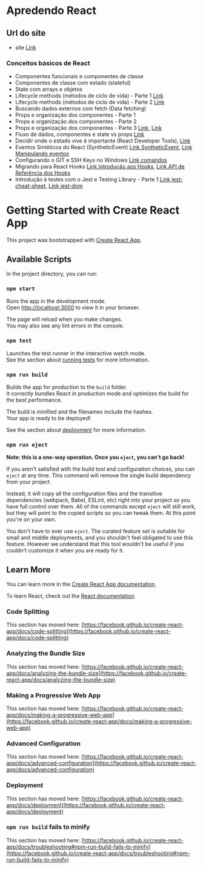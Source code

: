 # Apredendo React

## Url do site

- site [Link](https://busca-de-card.netlify.app/)

### Conceitos básicos de React

- Componentes funcionais e componentes de classe
- Componentes de classe com estado (stateful)
- State com arrays e objetos
- Lifecycle methods (métodos de ciclo de vida) - Parte 1 [Link](https://pt-br.legacy.reactjs.org/docs/react-component.html)
- Lifecycle methods (métodos de ciclo de vida) - Parte 2 [Link](https://projects.wojtekmaj.pl/react-lifecycle-methods-diagram/)
- Buscando dados externos com fetch (Data fetching)
- Props e organização dos componentes - Parte 1
- Props e organização dos componentes - Parte 2
- Props e organização dos componentes - Parte 3 [Link](https://developer.mozilla.org/pt-BR/docs/Web/JavaScript/Reference/Global_Objects/Array/slice), [Link](https://developer.mozilla.org/en-US/docs/Web/JavaScript/Reference/Operators/Spread_syntax)
- Fluxo de dados, componentes e state vs props [Link](https://pt-br.legacy.reactjs.org/docs/state-and-lifecycle.html#the-data-flows-down)
- Decidir onde o estado vive é importante (React Developer Tools), [Link](https://chromewebstore.google.com/detail/react-developer-tools/fmkadmapgofadopljbjfkapdkoienihi)
- Eventos Sintéticos do React (SyntheticEvent) [Link SyntheticEvent](https://pt-br.legacy.reactjs.org/docs/events.html), [Link Manipulando eventos](https://pt-br.legacy.reactjs.org/docs/handling-events.html)
- Configurando o GIT e SSH Keys no Windows [Link comandos](https://gist.github.com/luizomf/3b403214f000931af9f4de72ea967b1e)
- Migrando para React Hooks [Link Introdução aos Hooks](https://pt-br.legacy.reactjs.org/docs/hooks-intro.html), [Link API de Referência dos Hooks](https://pt-br.legacy.reactjs.org/docs/hooks-reference.html)
- Introdução à testes com o Jest e Testing Library - Parte 1 [Link jest-cheat-sheet](https://github.com/sapegin/jest-cheat-sheet), [Link jest-dom](https://github.com/testing-library/jest-dom)

# Getting Started with Create React App

This project was bootstrapped with [Create React App](https://github.com/facebook/create-react-app).

## Available Scripts

In the project directory, you can run:

### `npm start`

Runs the app in the development mode.\
Open [http://localhost:3000](http://localhost:3000) to view it in your browser.

The page will reload when you make changes.\
You may also see any lint errors in the console.

### `npm test`

Launches the test runner in the interactive watch mode.\
See the section about [running tests](https://facebook.github.io/create-react-app/docs/running-tests) for more information.

### `npm run build`

Builds the app for production to the `build` folder.\
It correctly bundles React in production mode and optimizes the build for the best performance.

The build is minified and the filenames include the hashes.\
Your app is ready to be deployed!

See the section about [deployment](https://facebook.github.io/create-react-app/docs/deployment) for more information.

### `npm run eject`

**Note: this is a one-way operation. Once you `eject`, you can't go back!**

If you aren't satisfied with the build tool and configuration choices, you can `eject` at any time. This command will remove the single build dependency from your project.

Instead, it will copy all the configuration files and the transitive dependencies (webpack, Babel, ESLint, etc) right into your project so you have full control over them. All of the commands except `eject` will still work, but they will point to the copied scripts so you can tweak them. At this point you're on your own.

You don't have to ever use `eject`. The curated feature set is suitable for small and middle deployments, and you shouldn't feel obligated to use this feature. However we understand that this tool wouldn't be useful if you couldn't customize it when you are ready for it.

## Learn More

You can learn more in the [Create React App documentation](https://facebook.github.io/create-react-app/docs/getting-started).

To learn React, check out the [React documentation](https://reactjs.org/).

### Code Splitting

This section has moved here: [https://facebook.github.io/create-react-app/docs/code-splitting](https://facebook.github.io/create-react-app/docs/code-splitting)

### Analyzing the Bundle Size

This section has moved here: [https://facebook.github.io/create-react-app/docs/analyzing-the-bundle-size](https://facebook.github.io/create-react-app/docs/analyzing-the-bundle-size)

### Making a Progressive Web App

This section has moved here: [https://facebook.github.io/create-react-app/docs/making-a-progressive-web-app](https://facebook.github.io/create-react-app/docs/making-a-progressive-web-app)

### Advanced Configuration

This section has moved here: [https://facebook.github.io/create-react-app/docs/advanced-configuration](https://facebook.github.io/create-react-app/docs/advanced-configuration)

### Deployment

This section has moved here: [https://facebook.github.io/create-react-app/docs/deployment](https://facebook.github.io/create-react-app/docs/deployment)

### `npm run build` fails to minify

This section has moved here: [https://facebook.github.io/create-react-app/docs/troubleshooting#npm-run-build-fails-to-minify](https://facebook.github.io/create-react-app/docs/troubleshooting#npm-run-build-fails-to-minify)
